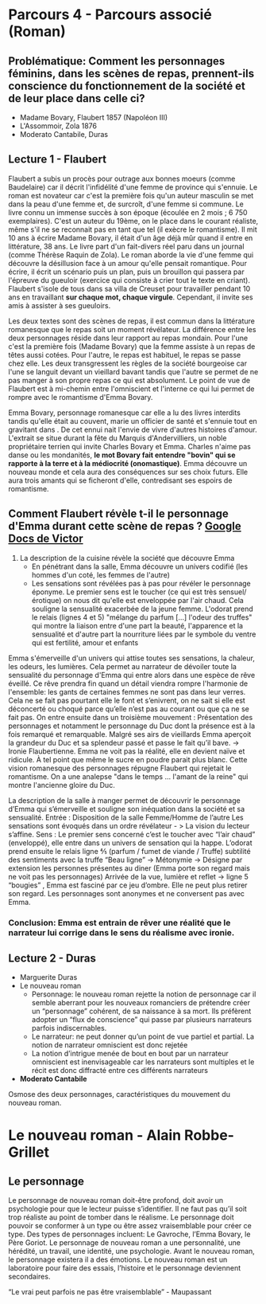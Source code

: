 # Parcours 4 - Parcours associé (Roman)

## Problématique: Comment les personnages féminins, dans les scènes de repas, prennent-ils conscience du fonctionnement de la société et de leur place dans celle ci? 

- Madame Bovary, Flaubert 1857 (Napoléon III)
- L'Assommoir, Zola 1876
- Moderato Cantabile, Duras

## Lecture 1 - Flaubert

Flaubert a subis un procès pour outrage aux bonnes moeurs (comme Baudelaire) car il décrit l'infidélité d'une femme de province qui s'ennuie. Le roman est novateur car c'est la première fois qu'un auteur masculin se met dans la peau d'une femme et, de surcroît, d'une femme si commune. Le livre connu un immense succès à son époque (écoulée en 2 mois ; 6 750 exemplaires). C'est un auteur du 19ème, on le place dans le courant réaliste, même s'il ne se reconnait pas en tant que tel (il exècre le romantisme). Il mit 10 ans à écrire Madame Bovary, il était d'un âge déjà mûr quand il entre en littérature, 38 ans. Le livre part d'un fait-divers réel paru dans un journal (comme Thérèse Raquin de Zola). Le roman aborde la vie d'une femme qui découvre la désillusion face à un amour qu'elle pensait romantique. Pour écrire, il écrit un scénario puis un plan, puis un brouillon qui passera par l'épreuve du gueuloir (exercice qui consiste à crier tout le texte en criant). Flaubert s'isole de tous dans sa villa de Creuset pour travailler pendant 10 ans en travaillant **sur chaque mot, chaque virgule**. Cependant, il invite ses amis à assister à ses gueuloirs.

Les deux textes sont des scènes de repas, il est commun dans la littérature romanesque que le repas soit un moment révélateur. La différence entre les deux personnages réside dans leur rapport au repas mondain. Pour l'une c'est la première fois (Madame Bovary) que la femme assiste à un repas de têtes aussi cotées. Pour l'autre, le repas est habituel, le repas se passe chez elle. Les deux transgressent les règles de la société bourgeoise car l'une se languit devant un vieillard bavant tandis que l'autre se permet de ne pas manger à son propre repas ce qui est absolument. Le point de vue de Flaubert est à mi-chemin entre l'omniscient et l'interne ce qui lui permet de rompre avec le romantisme d'Emma Bovary. 

Emma Bovary, personnage romanesque car elle a lu des livres interdits tandis qu'elle était au couvent, marie un officier de santé et s'ennuie tout en gravitant dans . De cet ennui nait l'envie de vivre d'autres histoires d'amour. L'extrait se situe durant la fête du Marquis d'Andervilliers, un noble propriétaire terrien qui invite Charles Bovary et Emma. Charles n'aime pas danse ou les mondanités, **le mot Bovary fait entendre "bovin" qui se rapporte à la terre et à la médiocrité (onomastique)**. Emma découvre un nouveau monde et cela aura des conséquences sur ses choix futurs. Elle aura trois amants qui se ficheront d'elle, contredisant ses espoirs de romantisme.

## Comment Flaubert révèle t-il le personnage d'Emma durant cette scène de repas ? [Google Docs de Victor](https://docs.google.com/document/d/1WGRSg8imWAWUXv7xPK4Z4OT29DsrU13dlSUbKp8O49E/edit)

1. La description de la cuisine révèle la société que découvre Emma
	- En pénétrant dans la salle, Emma découvre un univers codifié (les hommes d'un coté, les femmes de l'autre)
	- Les sensations sont révélées pas à pas pour révéler le personnage éponyme. Le premier sens est le toucher (ce qui est très sensuel/érotique) on nous dit qu'elle est enveloppée par l'air chaud. Cela souligne la sensualité exacerbée de la jeune femme. L'odorat prend le relais (lignes 4 et 5) "mélange du parfum [...] l'odeur des truffes" qui montre la liaison entre d'une part la beauté, l'apparence et la sensualité et d'autre part la nourriture liées par le symbole du ventre qui est fertilité, amour et enfants 

Emma s'émerveille d'un univers qui attise toutes ses sensations, la chaleur, les odeurs, les lumières. Cela permet au narrateur de dévoiler toute la sensualité du personnage d'Emma qui entre alors dans une espèce de rêve éveillé. Ce rêve prendra fin quand un détail viendra rompre l'harmonie de l'ensemble: les gants de certaines femmes ne sont pas dans leur verres. Cela ne se fait pas pourtant elle le font et s’enivrent, on ne sait si elle est déconcerté ou choqué parce qu’elle n’est pas au courant ou que ça ne se fait pas. 
On entre ensuite dans un troisième mouvement : Présentation des personnages et notamment le personnage du Duc dont la présence est à la fois remarqué et remarquable. Malgré ses airs de vieillards Emma aperçoit la grandeur du Duc et sa splendeur passé et passe le fait qu’il bave. -> Ironie Flaubertienne. Emma ne voit pas la réalité, elle en devient naïve et ridicule. À tel point que même le sucre en poudre parait plus blanc. Cette vision romanesque des personnages répugne Flaubert qui rejetait le romantisme. On a une analepse "dans le temps ... l'amant de la reine" qui montre l'ancienne gloire du Duc.

La description de la salle à manger permet de découvrir le personnage d’Emma qui s’émerveille et souligne son inéquation dans la société et sa sensualité.
Entrée : 
Disposition de la salle Femme/Homme de l’autre 
Les sensations sont évoqués dans un ordre révélateur - > La vision du lecteur s’affine. 
Sens : 
Le premier sens concerné c’est le toucher avec “l’air chaud” (enveloppé), elle entre dans un univers de sensation qui la happe. 
L’odorat prend ensuite le relais ligne ⅘ (parfum / fumet de viande / Truffe) subtilité des sentiments avec la truffe 
“Beau ligne” -> Métonymie -> Désigne par extension les personnes présentes au diner (Emma porte son regard mais ne voit pas les personnages)
Arrivée de la vue, lumière et reflet -> ligne 5 “bougies” , Emma est fasciné par ce jeu d’ombre. Elle ne peut plus retirer son regard. 
Les personnages sont anonymes et ne conversent pas avec Emma.

### Conclusion: Emma est entrain de rêver une réalité que le narrateur lui corrige dans le sens du réalisme avec ironie. 

## Lecture 2 - Duras

* Marguerite Duras
* Le nouveau roman
	* Personnage: le nouveau roman rejette la notion de personnage car il semble aberrant pour les nouveaux romanciers de prétendre créer un “personnage” cohérent, de sa naissance à sa mort. Ils préfèrent adopter un “flux de conscience” qui passe par plusieurs narrateurs parfois indiscernables.
	* Le narrateur: ne peut donner qu’un point de vue partiel et partial. La notion de narrateur omniscient est donc rejetée
	* La notion d’intrigue menée de bout en bout par un narrateur omniscient est inenvisageable car les narrateurs sont multiples et le récit est donc diffracté entre ces différents narrateurs 
* **Moderato Cantabile**

Osmose des deux personnages, caractéristiques du mouvement du nouveau roman. 

# Le nouveau roman - Alain Robbe-Grillet

## Le personnage

Le personnage de nouveau roman doit-être profond, doit avoir un psychologie pour que le lecteur puisse s’identifier. Il ne faut pas qu’il soit trop réaliste au point de tomber dans le réalisme. Le personnage doit pouvoir se conformer à un type ou être assez vraisemblable pour créer ce type. Des types de personnages incluent: Le Gavroche, l’Emma Bovary, le Père Goriot. Le personnage de nouveau roman a une personnalité, une hérédité, un travail, une identité, une psychologie. Avant le nouveau roman, le personnage existera il a des émotions. Le nouveau roman est un laboratoire pour faire des essais, l’histoire et le personnage deviennent secondaires.  

“Le vrai peut parfois ne pas être vraisemblable” - Maupassant

<!--stackedit_data:
eyJoaXN0b3J5IjpbLTc5MDcyMTMzXX0=
-->